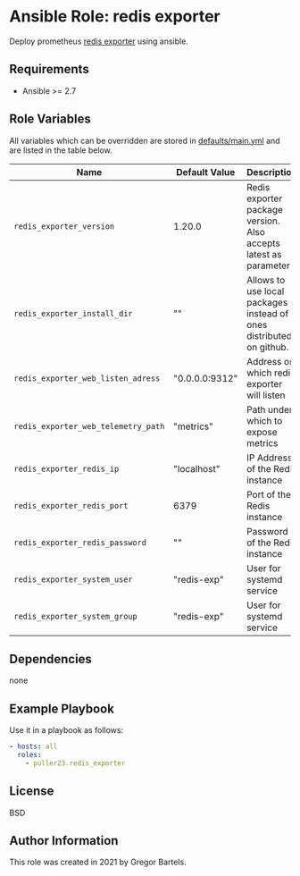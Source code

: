 Ansible Role: redis exporter
=========

Deploy prometheus [redis exporter](https://https://github.com/oliver006/redis_exporter) using ansible.

Requirements
------------

- Ansible >= 2.7

Role Variables
--------------

All variables which can be overridden are stored in [defaults/main.yml](defaults/main.yml) and are listed in the table below.

| Name           | Default Value | Description                        |
| -------------- | ------------- | -----------------------------------|
| `redis_exporter_version` | 1.20.0 | Redis exporter package version. Also accepts latest as parameter. |
| `redis_exporter_install_dir` | "" | Allows to use local packages instead of ones distributed on github.|
| `redis_exporter_web_listen_adress` | "0.0.0.0:9312" | Address on which redis exporter will listen |
| `redis_exporter_web_telemetry_path` | "metrics" | Path under which to expose metrics |
| `redis_exporter_redis_ip` | "localhost" | IP Address of the Redis instance |
| `redis_exporter_redis_port` | 6379 | Port of the Redis instance |
| `redis_exporter_redis_password` | "" | Password of the Redis instance |
| `redis_exporter_system_user` | "redis-exp" | User for systemd service |
| `redis_exporter_system_group` | "redis-exp" | User for systemd service |


Dependencies
------------

none

Example Playbook
----------------

Use it in a playbook as follows:
```yaml
- hosts: all
  roles:
    - puller23.redis_exporter
```

License
-------

BSD

Author Information
------------------

This role was created in 2021 by Gregor Bartels.